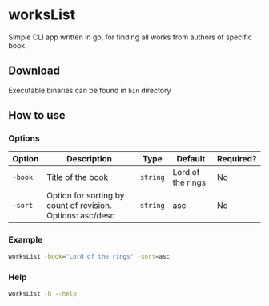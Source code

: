 # worksList

Simple CLI app written in go, for finding all works from authors of specific book

## Download

Executable binaries can be found in `bin` directory

## How to use

### Options

| Option  | Description                                                | Type     | Default           | Required? |
| ------- | ---------------------------------------------------------- | -------- | ----------------- | --------- |
| `-book` | Title of the book                                          | `string` | Lord of the rings | No        |
| `-sort` | Option for sorting by count of revision. Options: asc/desc | `string` | asc               | No        |

### Example

```bash
worksList -book="Lord of the rings" -sort=asc
```

### Help

```bash
worksList -h --help
```
